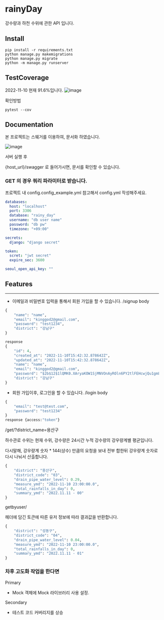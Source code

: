 # rainyDay
강수량과 하천 수위에 관한 API 입니다.

## Install

```
pip install -r requirements.txt
python manage.py makemigrations
python manage.py migrate
python -m manage.py runserver
```


## TestCoverage
2022-11-10 현재 91.6%입니다.
![image](https://user-images.githubusercontent.com/101803254/201149263-db04eda1-fed1-47a5-b164-0659c4c20f8b.png)

확인방법
```
pytest --cov
```

## Documentation


본 프로젝트는 스웨거를 이용하여, 문서화 하였습니다.

![image](https://user-images.githubusercontent.com/101803254/201134034-728dfa13-c6b7-45d3-aeeb-9d2a04f6a8f3.png)


서버 실행 후

{host_url}/swagger 로 들어가시면, 문서를 확인할 수 있습니다.

### GET 의 경우 쿼리 파라미터로 받습니다.



프로젝트 내 config.config_example.yml 참고해서 config.yml 작성해주세요. 

```yaml
databases:
  host: "localhost"
  port: 3306
  database: "rainy_day"
  username: "db user name"
  password: "db pw"
  timezone: "+09:00"

secrets:
  django: "django secret"

token:
  scret: "jwt secret"
  expire_sec: 3600

seoul_open_api_key: ""
```

## Features

---

- 이메일과 비밀번호 입력을 통해서 회원 가입을 할 수 있습니다.
/signup
body
```python
{
    "name": "name",
    "email": "kinggod2@gmail.com",
    "password": "test1234",
    "district": "강남구"
}

response 
{
    "id": 4,
    "created_at": "2022-11-10T15:42:32.878642Z",
    "updated_at": "2022-11-10T15:42:32.878642Z",
    "name": "name",
    "email": "kinggod2@gmail.com",
    "password": "$2b$12$1lQMK0.XAryaKOW1SjMNVOnAyROln6PY2tlFEHcwjQu1gmLtsBy1m",
    "district": "강남구"
}
```
- 회원 가입이후, 로그인을 할 수 있습니다.
/login
body
```python
{
    "email": "test@test.com",
    "password": "test1234"
}
response {access:"token"}
```

/get/?district_name=용산구

하수관로 수위는 현재 수위, 강수량은 24시간 누적 강수량의 강우량계별 평균입니다.

다시말해, 강우량계 숫자 * 144(상수) 만큼의 요청을 보내 전부 합한뒤 강우량계 숫자로 다시 나눠서 산출합니다.

```python
{
    "district": "용산구",
    "district_code": "03",
    "drain_pipe_water_level": 0.29,
    "measure_ymd": "2022-11-10 23:00:00.0",
    "total_rainfalls_in_day": 0,
    "summary_ymd": "2022.11.11 - 00"
}
```

getbyuser/

헤더에 담긴 토큰에 따른 유저 정보에 따라 결과값을 반환합니다.
```python
{
    "district": "성동구",
    "district_code": "04",
    "drain_pipe_water_level": 0.04,
    "measure_ymd": "2022-11-10 23:00:00.0",
    "total_rainfalls_in_day": 0,
    "summary_ymd": "2022.11.11 - 01"
}
```


### 차후 고도화 작업을 한다면

Primary
- Mock 객체에 Mock 라이브러리 사용 설정.

Secondary
- 테스트 코드 커버리지를 상승
